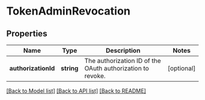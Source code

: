 # TokenAdminRevocation

## Properties
Name | Type | Description | Notes
------------ | ------------- | ------------- | -------------
**authorizationId** | **string** | The authorization ID of the OAuth authorization to revoke. | [optional] 

[[Back to Model list]](../README.md#documentation-for-models) [[Back to API list]](../README.md#documentation-for-api-endpoints) [[Back to README]](../README.md)


